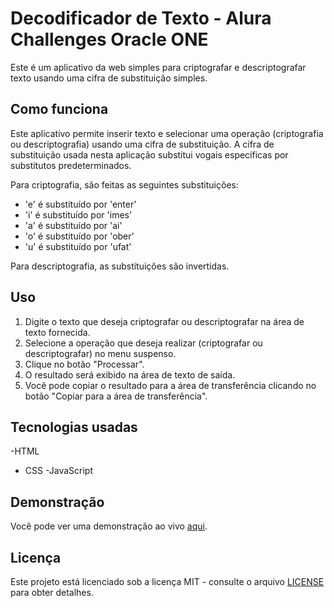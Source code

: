 # Decodificador de Texto - Alura Challenges Oracle ONE

Este é um aplicativo da web simples para criptografar e descriptografar texto usando uma cifra de substituição simples.

## Como funciona

Este aplicativo permite inserir texto e selecionar uma operação (criptografia ou descriptografia) usando uma cifra de substituição. A cifra de substituição usada nesta aplicação substitui vogais específicas por substitutos predeterminados.

Para criptografia, são feitas as seguintes substituições:
- 'e' é substituído por 'enter'
- 'i' é substituído por 'imes'
- 'a' é substituído por 'ai'
- 'o' é substituído por 'ober'
- 'u' é substituído por 'ufat'

Para descriptografia, as substituições são invertidas.

## Uso

1. Digite o texto que deseja criptografar ou descriptografar na área de texto fornecida.
2. Selecione a operação que deseja realizar (criptografar ou descriptografar) no menu suspenso.
3. Clique no botão "Processar".
4. O resultado será exibido na área de texto de saída.
5. Você pode copiar o resultado para a área de transferência clicando no botão "Copiar para a área de transferência".

## Tecnologias usadas

-HTML
- CSS
-JavaScript

## Demonstração

Você pode ver uma demonstração ao vivo [aqui](https://mario-evangelista.github.io/decodificador-texto-javascript/).

## Licença

Este projeto está licenciado sob a licença MIT - consulte o arquivo [LICENSE](LICENSE) para obter detalhes.
